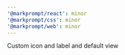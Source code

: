 ```yaml
---
'@markprompt/react': minor
'@markprompt/css': minor
'@markprompt/web': minor
---
```


Custom icon and label and default view
